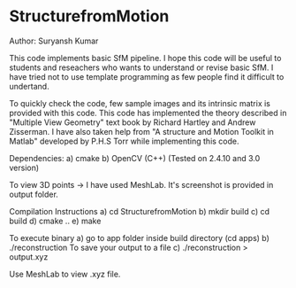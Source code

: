 # StructurefromMotion

Author: Suryansh Kumar

This code implements basic SfM pipeline. I hope this code 
will be useful to students and reseachers who wants to understand 
or revise basic SfM. I have tried not to use template programming 
as few people find it difficult to undertand. 


To quickly check the code, few sample images and its intrinsic matrix 
is provided with this code. This code has implemented the theory described 
in "Multiple View Geometry" text book by Richard Hartley and Andrew Zisserman. 
I have also taken help from "A structure and Motion Toolkit in Matlab" 
developed by P.H.S Torr while implementing this code.


Dependencies:
a) cmake
b) OpenCV (C++) (Tested on 2.4.10 and 3.0 version)

To view 3D points
-> I have used MeshLab. It's screenshot is provided in output folder.

Compilation Instructions
a) cd StructurefromMotion
b) mkdir build
c) cd build
d) cmake ..
e) make

To execute binary
a) go to app folder inside build directory (cd apps)
b) ./reconstruction
To save your output to a file
c) ./reconstruction > output.xyz

Use MeshLab to view .xyz file.




